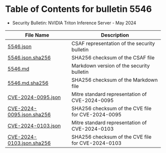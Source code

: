 # Table of Contents for bulletin 5546

 - Security Bulletin: NVIDIA Triton Inference Server - May 2024

| File Name | Description |
|-----------|-------------|
| [5546.json](5546.json) | CSAF representation of the security bulletin |
| [5546.json.sha256](5546.json.sha256) | SHA256 checksum of the CSAF file |
| [5546.md](5546.md) | Markdown version of the security bulletin |
| [5546.md.sha256](5546.md.sha256) | SHA256 checksum of the Markdown file |
| [CVE-2024-0095.json](CVE-2024-0095.json) | Mitre standard representation of CVE-2024-0095 |
| [CVE-2024-0095.json.sha256](CVE-2024-0095.json.sha256) | SHA256 checksum of the CVE file for CVE-2024-0095 |
| [CVE-2024-0103.json](CVE-2024-0103.json) | Mitre standard representation of CVE-2024-0103 |
| [CVE-2024-0103.json.sha256](CVE-2024-0103.json.sha256) | SHA256 checksum of the CVE file for CVE-2024-0103 |
